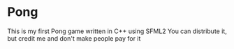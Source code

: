 # Pong
This is my first Pong game written in C++ using SFML2
You can distribute it, but credit me and don't make people pay for it
